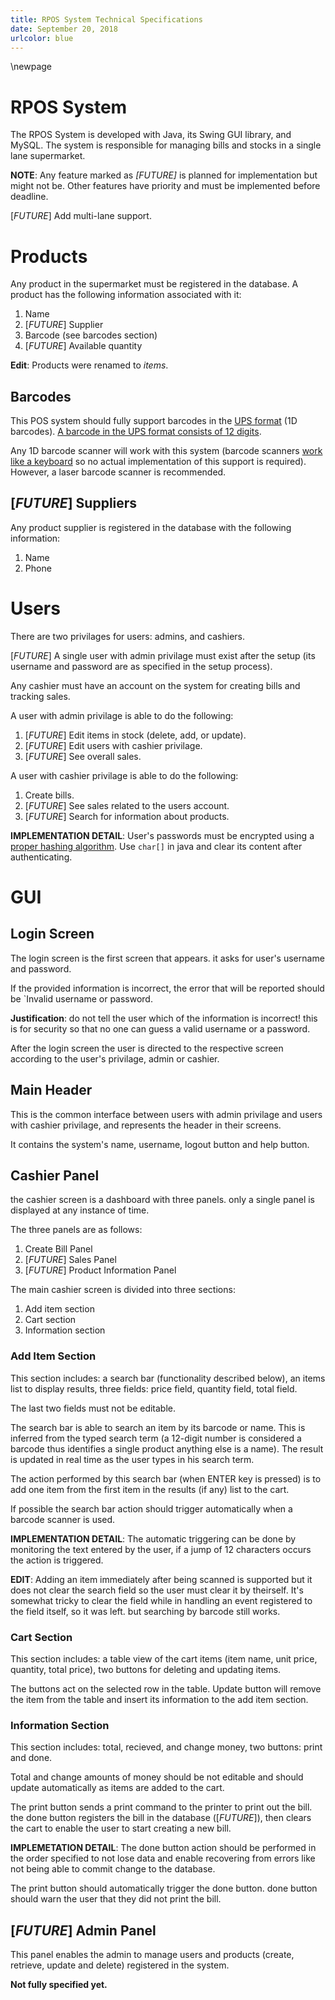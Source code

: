 ```yaml
---
title: RPOS System Technical Specifications
date: September 20, 2018
urlcolor: blue
---
```

\newpage
# RPOS System

The RPOS System is developed with Java, its Swing GUI library, and MySQL.
The system is responsible for managing bills and stocks in a single lane supermarket.

**NOTE**: Any feature marked as *[FUTURE]* is planned for implementation but might not be. Other features have priority and must be implemented before deadline.

[*FUTURE*] Add multi-lane support.

# Products

Any product in the supermarket must be registered in the database. A product has the following information associated with it:

1. Name
2. [*FUTURE*] Supplier
3. Barcode (see barcodes section)
4. [*FUTURE*] Available quantity

**Edit**: Products were renamed to *items*.

## Barcodes

This POS system should fully support barcodes in the [UPS format][1] (1D barcodes). [A barcode in the UPS format consists of 12 digits][1].

Any 1D barcode scanner will work with this system (barcode scanners [work like a keyboard][2] so no actual implementation of this support is required). However, a laser barcode scanner is recommended.

## [*FUTURE*] Suppliers

Any product supplier is registered in the database with the following information:

1. Name
2. Phone

# Users

There are two privilages for users: admins, and cashiers.

[*FUTURE*] A single user with admin privilage must exist after the setup (its username and password are as specified in the setup process).

Any cashier must have an account on the system for creating bills and tracking sales.

A user with admin privilage is able to do the following:

1. [*FUTURE*] Edit items in stock (delete, add, or update).
2. [*FUTURE*] Edit users with cashier privilage.
3. [*FUTURE*] See overall sales.

A user with cashier privilage is able to do the following:

1. Create bills.
2. [*FUTURE*] See sales related to the users account.
3. [*FUTURE*] Search for information about products.

**IMPLEMENTATION DETAIL**: User's passwords must be encrypted using a [proper hashing algorithm][3]. Use `char[]` in java and clear its content after authenticating[][4].

# GUI

## Login Screen

The login screen is the first screen that appears. it asks for user's username and password.

If the provided information is incorrect, the error that will be reported should be `Invalid username or password.

**Justification**: do not tell the user which of the information is incorrect! this is for security so that no one can guess a valid username or a password.

After the login screen the user is directed to the respective screen according to the user's privilage, admin or cashier.

## Main Header

This is the common interface between users with admin privilage and users with cashier privilage, and represents the header in their screens.

It contains the system's name, username, logout button and help button.

## Cashier Panel

the cashier screen is a dashboard with three panels. only a single panel is displayed at any instance of time.

The three panels are as follows:

1. Create Bill Panel
2. [*FUTURE*] Sales Panel
3. [*FUTURE*] Product Information Panel

The main cashier screen is divided into three sections:

1. Add item section
2. Cart section
3. Information section

### Add Item Section

This section includes: a search bar (functionality described below), an items list to display results, three fields: price field, quantity field, total field.

The last two fields must not be editable.

The search bar is able to search an item by its barcode or name. This is inferred from the typed search term (a 12-digit number is considered a barcode thus identifies a single product anything else is a name). The result is updated in real time as the user types in his search term.

The action performed by this search bar (when ENTER key is pressed) is to add one item from the first item in the results (if any) list to the cart.

If possible the search bar action should trigger automatically when a barcode scanner is used.

**IMPLEMENTATION DETAIL**: The automatic triggering can be done by monitoring the text entered by the user, if a jump of 12 characters occurs the action is triggered.

**EDIT**: Adding an item immediately after being scanned is supported but it does not clear the search field so the user must clear it by theirself. It's somewhat tricky to clear the field while in handling an event registered to the field itself, so it was left. but searching by barcode still works.

### Cart Section

This section includes: a table view of the cart items (item name, unit price, quantity, total price), two buttons for deleting and updating items.

The buttons act on the selected row in the table. Update button will remove the item from the table and insert its information to the add item section.

### Information Section

This section includes: total, recieved, and change money, two buttons: print and done.

Total and change amounts of money should be not editable and should update automatically as items are added to the cart.

The print button sends a print command to the printer to print out the bill. the done button registers the bill in the database ([*FUTURE*]), then clears the cart to enable the user to start creating a new bill.

**IMPLEMETATION DETAIL**: The done button action should be performed in the order specified to not lose data and enable recovering from errors like not being able to commit change to the database.

The print button should automatically trigger the done button. done button should warn the user that they did not print the bill.

## [*FUTURE*]  Admin Panel

This panel enables the admin to manage users and products (create, retrieve, update and delete) registered in the system.

**Not fully specified yet.**

[1]: https://www.barcodesinc.com/faq/?nav=ftr#what
	"What is a UPC barcode?"
[2]: https://www.barcodesinc.com/faq/?nav=ftr#barcode-scanning
	"Barcode Scanning | Do I need any special software to use a scanner?"
[3]: https://stackoverflow.com/a/2861125
	"How can I hash a password in Java?"
[4]: https://stackoverflow.com/a/8881376
	"Why is char[] preferred over String for passwords?"
